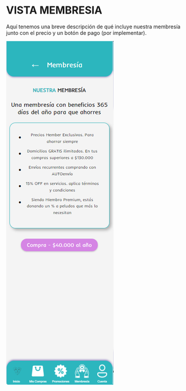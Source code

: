 # VISTA MEMBRESIA

Aquí tenemos una breve descripción de qué incluye nuestra membresía junto con el precio y un botón de pago (por implementar).

![MEMBRESIA](../static/src/vista-membresia.png)
